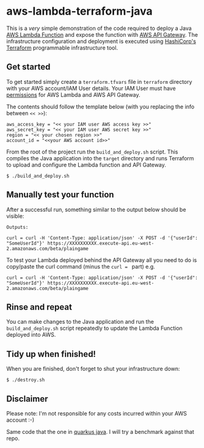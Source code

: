 # aws-lambda-terraform-java

This is a *very* simple demonstration of the code required to deploy a Java
[AWS Lambda Function](https://aws.amazon.com/lambda/) and expose the function
with [AWS API Gateway](https://aws.amazon.com/api-gateway/). The infrastructure
configuration and deployment is executed using [HashiCorp's Terraform](https://www.terraform.io/) programmable infrastructure tool.

## Get started

To get started simply create a ```terraform.tfvars``` file in ```terraform```
directory with your AWS account/IAM User details. Your IAM User must have
[permissions](http://docs.aws.amazon.com/IAM/latest/UserGuide/id_users_create.html)
for AWS Lambda and AWS API Gateway.

The contents should follow the template below (with you replacing the info
  between ```<< >>```):

```
aws_access_key = "<< your IAM user AWS access key >>"
aws_secret_key = "<< your IAM user AWS secret key >>"
region = "<< your chosen region >>"
account_id = "<<your AWS account id>>"

```

From the root of the project run the ```build_and_deploy.sh``` script.
This compiles the Java application into the ```target``` directory
and runs Terraform to upload and configure the Lambda function and API Gateway.

```
$ ./build_and_deploy.sh
```

## Manually test your function
After a successful run, something similar to the output below should be visible:

```
Outputs:

curl = curl -H 'Content-Type: application/json' -X POST -d '{"userId": "SomeUserId"}' https://XXXXXXXXXX.execute-api.eu-west-2.amazonaws.com/beta/plaingame
```
To test your Lambda deployed behind the API Gateway all you need to do is
copy/paste the curl command (minus the ```curl = ``` part) e.g.

```
curl = curl -H 'Content-Type: application/json' -X POST -d '{"userId": "SomeUserId"}' https://XXXXXXXXXX.execute-api.eu-west-2.amazonaws.com/beta/plaingame
```

## Rinse and repeat
You can make changes to the Java application and run the ```build_and_deploy.sh```
script repeatedly to update the Lambda Function deployed into AWS.

## Tidy up when finished!
When you are finished, don't forget to shut your infrastructure down:

```
$ ./destroy.sh
```

## Disclaimer
Please note: I'm not responsible for any costs incurred within your AWS account :-)

Same code that the one in [quarkus java](https://github.com/JosemyDuarte/quarkus-terraform-lambda-demo). I will try a benchmark against that repo.